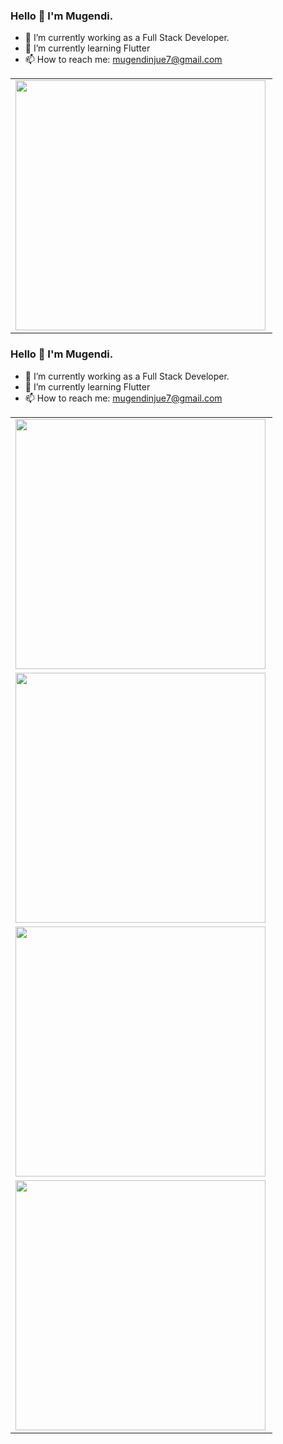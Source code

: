 ### Hello 👊 I'm Mugendi.

- 🔭 I’m currently working as a Full Stack Developer.
- 🌱 I’m currently learning Flutter
- 📫 How to reach me: mugendinjue7@gmail.com

<center>
  <table>
  <tr>
      <td><img width="400px" align="left" src="https://github-readme-stats.vercel.app/api?username=mugendinjue&count_private=true&show_icons=true&theme=dark&layout=compact" /></td>   
  </tr>   
  </table>
</center>

### Hello 👊 I'm Mugendi.

- 🔭 I’m currently working as a Full Stack Developer.
- 🌱 I’m currently learning Flutter
- 📫 How to reach me: mugendinjue7@gmail.com

<center>
  <table>
  <tr>
      <!-- GitHub Stats -->
      <td><img width="400px" align="left" src="https://github-readme-stats.vercel.app/api?username=mugendinjue&count_private=true&show_icons=true&theme=dark&layout=compact" /></td>
  </tr>
  <tr>
      <!-- Most Used Languages -->
      <td><img width="400px" align="left" src="https://github-readme-stats.vercel.app/api/top-langs/?username=mugendinjue&layout=compact&theme=dark" /></td>
  </tr>
  <tr>
      <!-- GitHub Streak -->
      <td><img width="400px" align="left" src="https://github-readme-streak-stats.herokuapp.com?user=mugendinjue&theme=dark&date_format=M%20j%5B%2C%20Y%5D" /></td>
  </tr>
  <tr>
      <!-- Contributions Graph -->
      <td><img width="400px" align="left" src="https://activity-graph.herokuapp.com/graph?username=mugendinjue&theme=github" /></td>
  </tr>
  </table>
</center>
